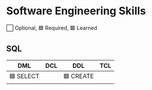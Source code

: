 # Software Engineering Skills

⬜ Optional, 🟦 Required, 🟩 Learned

## SQL

| DML                  | DCL                   | DDL                   | TCL     
|----------------------|-----------------------|-----------------------|---------------------|
| 🟦 SELECT            |                       | 🟦 CREATE             |                     | 
